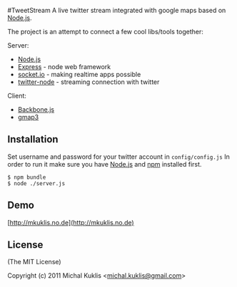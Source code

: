 #TweetStream
A live twitter stream integrated with google maps based on [Node.js](http://nodejs.org).

The project is an attempt to connect a few cool libs/tools together: 

Server:

* [Node.js](http://nodejs.org)
* [Express](http://expressjs.com) - node web framework
* [socket.io](http://socket.io/) - making realtime apps possible
* [twitter-node](https://github.com/technoweenie/twitter-node) - streaming connection with twitter

Client:

* [Backbone.js](http://documentcloud.github.com/backbone/)
* [gmap3](http://gmap3.net/)

## Installation

Set username and password for your twitter account in `config/config.js`
In order to run it make sure you have [Node.js](http://nodejs.org) and [npm](http://npmjs.org/) installed first.

    $ npm bundle
    $ node ./server.js

## Demo

[http://mkuklis.no.de](http://mkuklis.no.de)


## License 

(The MIT License)

Copyright (c) 2011 Michal Kuklis &lt;michal.kuklis@gmail.com&gt;


